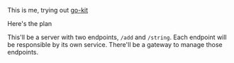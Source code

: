 This is me, trying out [go-kit](https://github.com/go-kit/kit)

Here's the plan

This'll be a server with two endpoints, `/add` and `/string`. Each endpoint will be responsible by its own service. There'll be a gateway to manage those endpoints.